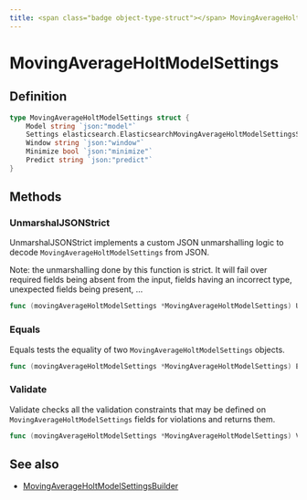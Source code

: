 ```yaml
---
title: <span class="badge object-type-struct"></span> MovingAverageHoltModelSettings
---
```

# <span class="badge object-type-struct"></span> MovingAverageHoltModelSettings

## Definition

```go
type MovingAverageHoltModelSettings struct {
    Model string `json:"model"`
    Settings elasticsearch.ElasticsearchMovingAverageHoltModelSettingsSettings `json:"settings"`
    Window string `json:"window"`
    Minimize bool `json:"minimize"`
    Predict string `json:"predict"`
}
```
## Methods

### <span class="badge object-method"></span> UnmarshalJSONStrict

UnmarshalJSONStrict implements a custom JSON unmarshalling logic to decode `MovingAverageHoltModelSettings` from JSON.

Note: the unmarshalling done by this function is strict. It will fail over required fields being absent from the input, fields having an incorrect type, unexpected fields being present, …

```go
func (movingAverageHoltModelSettings *MovingAverageHoltModelSettings) UnmarshalJSONStrict(raw []byte) error
```

### <span class="badge object-method"></span> Equals

Equals tests the equality of two `MovingAverageHoltModelSettings` objects.

```go
func (movingAverageHoltModelSettings *MovingAverageHoltModelSettings) Equals(other MovingAverageHoltModelSettings) bool
```

### <span class="badge object-method"></span> Validate

Validate checks all the validation constraints that may be defined on `MovingAverageHoltModelSettings` fields for violations and returns them.

```go
func (movingAverageHoltModelSettings *MovingAverageHoltModelSettings) Validate() error
```

## See also

 * <span class="badge builder"></span> [MovingAverageHoltModelSettingsBuilder](./builder-MovingAverageHoltModelSettingsBuilder.md)
